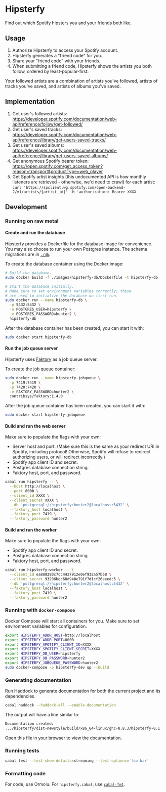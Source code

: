 # Hipsterfy

Find out which Spotify hipsters you and your friends both like.

## Usage

1. Authorize Hipsterfy to access your Spotify account.
2. Hipsterfy generates a "friend code" for you.
3. Share your "friend code" with your friends.
4. When submitting a friend code, Hipsterfy shows the artists you both follow, ordered by least-popular-first.

Your followed artists are a combination of artists you've followed, artists of tracks you've saved, and artists of albums you've saved.

## Implementation

1. Get user's followed artists: https://developer.spotify.com/documentation/web-api/reference/follow/get-followed/
2. Get user's saved tracks: https://developer.spotify.com/documentation/web-api/reference/library/get-users-saved-tracks/
3. Get user's saved albums: https://developer.spotify.com/documentation/web-api/reference/library/get-users-saved-albums/
4. Get anonymous Spotify bearer token: https://open.spotify.com/get_access_token?reason=transport&productType=web_player
5. Get Spotify artist insights (this undocumented API is how monthly listeners are retrieved - otherwise, we'd need to crawl) for each artist: `curl 'https://spclient.wg.spotify.com/open-backend-2/v1/artists/{artist_id}' -H 'authorization: Bearer XXXX`

## Development

### Running on raw metal

#### Create and run the database

Hipsterfy provides a Dockerfile for the database image for convenience. You may also choose to run your own Postgres instance. The schema migrations are in [`./db`](./db).

To create the database container using the Docker image:

```bash
# Build the database.
sudo docker build -f ./images/hipsterfy-db/Dockerfile -t hipsterfy-db .

# Start the database initially.
# Make sure to set environment variables correctly; these
# are used to initialize the database on first run.
sudo docker run --name hipsterfy-db \
  -p 5432:5432 \
  -e POSTGRES_USER=hipsterfy \
  -e POSTGRES_PASSWORD=hunter2 \
  hipsterfy-db
```

After the database container has been created, you can start it with:

```bash
sudo docker start hipsterfy-db
```

#### Run the job queue server

Hipsterfy uses [Faktory](https://github.com/contribsys/faktory) as a job queue server.

To create the job queue container:

```bash
sudo docker run --name hipsterfy-jobqueue \
  -p 7419:7419 \
  -p 7420:7420 \
  -e FAKTORY_PASSWORD=hunter2 \
  contribsys/faktory:1.4.0
```

After the job queue container has been created, you can start it with:

```bash
sudo docker start hipsterfy-jobqueue
```

#### Build and run the web server

Make sure to populate the flags with your own:

- Server host and port. (Make sure this is the same as your redirect URI in Spotify, including protocol! Otherwise, Spotify will refuse to redirect authorizing users, or will redirect incorrectly.)
- Spotify app client ID and secret.
- Postgres database connection string.
- Faktory host, port, and password.

```bash
cabal run hipsterfy -- \
  --host http://localhost \
  --port 8000 \
  --client_id XXXX \
  --client_secret XXXX \
  --db 'postgresql://hipsterfy:hunter2@localhost:5432' \
  --faktory_host localhost \
  --faktory_port 7419 \
  --faktory_password hunter2
```

#### Build and run the worker

Make sure to populate the flags with your own:

- Spotify app client ID and secret.
- Postgres database connection string.
- Faktory host, port, and password.

```bash
cabal run hipsterfy-worker -- \
  --client_id ea880280c7cc4427912e0ef932a57b68 \
  --client_secret 93206bec68d940e791f7d1cf26eeedc5 \
  --db 'postgresql://hipsterfy:hunter2@localhost:5432' \
  --faktory_host localhost \
  --faktory_port 7419 \
  --faktory_password hunter2
```

### Running with `docker-compose`

Docker Compose will start all containers for you. Make sure to set environment variables for configuration.

```bash
export HIPSTERFY_ADDR_HOST=http://localhost
export HIPSTERFY_ADDR_PORT=8000
export HIPSTERFY_SPOTIFY_CLIENT_ID=XXXX
export HIPSTERFY_SPOTIFY_CLIENT_SECRET=XXXX
export HIPSTERFY_DB_USER=hipsterfy
export HIPSTERFY_DB_PASSWORD=hunter2
export HIPSTERFY_JOBQUEUE_PASSWORD=hunter2
sudo docker-compose -p hipsterfy-dev up --build
```

### Generating documentation

Run Haddock to generate documentation for both the current project and its dependencies.

```bash
cabal haddock --haddock-all --enable-documentation
```

The output will have a line similar to:

```bash
Documentation created:
.../hipsterfy/dist-newstyle/build/x86_64-linux/ghc-8.8.3/hipsterfy-0.1.0.0/noopt/doc/html/hipsterfy/index.html
```

Open this file in your browser to view the documentation.

### Running tests

```bash
cabal test --test-show-details=streaming --test-options='foo bar'
```

### Formatting code

For code, use Ormolu. For `hipsterfy.cabal`, use [`cabal-fmt`](https://github.com/phadej/cabal-fmt).
